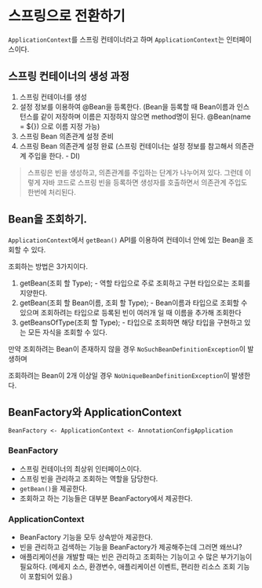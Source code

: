 스프링으로 전환하기
===

`ApplicationContext`를 스프링 컨테이너라고 하며 `ApplicationContext`는 인터페이스이다.

## 스프링 컨테이너의 생성 과정

1. 스프링 컨테이너를 생성 
2. 설정 정보를 이용하여 @Bean을 등록한다. (Bean을 등록할 때 Bean이름과 인스턴스를 같이 저장하며 이름은 지정하지 않으면 method명이 된다. @Bean(name = ${}) 으로 이름 지정 가능)
3. 스프링 Bean 의존관계 설정 준비
4. 스프링 Bean 의존관계 설정 완료 (스프링 컨테이너는 설정 정보를 참고해서 의존관계 주입을 한다. - DI)

>스프링은 빈을 생성하고, 의존관계를 주입하는 단계가 나누어져 있다. 그런데 이렇게 자바 코드로 스프링 빈을 등록하면 생성자를 호출하면서 의존관계 주입도 한번에 처리된다.


## Bean을 조회하기.

`ApplicationContext`에서 `getBean()` API를 이용하여 컨테이너 안에 있는 Bean을 조회할 수 있다.

조회하는 방법은 3가지이다.

1. getBean(조회 할 Type); - 역할 타입으로 주로 조회하고 구현 타입으로는 조회를 지양한다.
2. getBean(조회 할 Bean이름, 조회 할 Type); - Bean이름과 타입으로 조회할 수 있으며 조회하려는 타입으로 등록된 빈이 여러개 일 때 이름을 추가해 조회한다
3. getBeansOfType(조회 할 Type); - 타입으로 조회하면 해당 타입을 구현하고 있는 모든 자식을 조회할 수 있다.

만약 조회하려는 Bean이 존재하지 않을 경우 `NoSuchBeanDefinitionException`이 발생하며

조회하려는 Bean이 2개 이상일 경우 `NoUniqueBeanDefinitionException`이 발생한다.

## BeanFactory와 ApplicationContext

`BeanFactory <- ApplicationContext <- AnnotationConfigApplication`

### BeanFactory

- 스프링 컨테이너의 최상위 인터페이스이다.
- 스프링 빈을 관리하고 조회하는 역할을 담당한다.
- `getBean()`을 제공한다.
- 조회하고 하는 기능들은 대부분 BeanFactory에서 제공한다.

### ApplicationContext

- BeanFactory 기능을 모두 상속받아 제공한다.
- 빈을 관리하고 검색하는 기능을 BeanFactory가 제공해주는데 그러면 왜쓰냐?
- 애플리케이션을 개발할 때는 빈은 관리하고 조회하는 기능이고 수 많은 부가기능이 필요하다. (메세지 소스, 환경변수, 애플리케이션 이벤트, 편리한 리소스 조회 기능이 포함되어 있음.)


